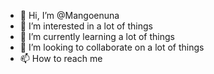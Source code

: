 - 👋 Hi, I’m @Mangoenuna
- 👀 I’m interested in a lot of things
- 🌱 I’m currently learning a lot of things
- 💞️ I’m looking to collaborate on a lot of things
- 📫 How to reach me 

<!---
Mangoenuna/Mangoenuna is a ✨ special ✨ repository because its `README.md` (this file) appears on your GitHub profile.
You can click the Preview link to take a look at your changes.
--->
